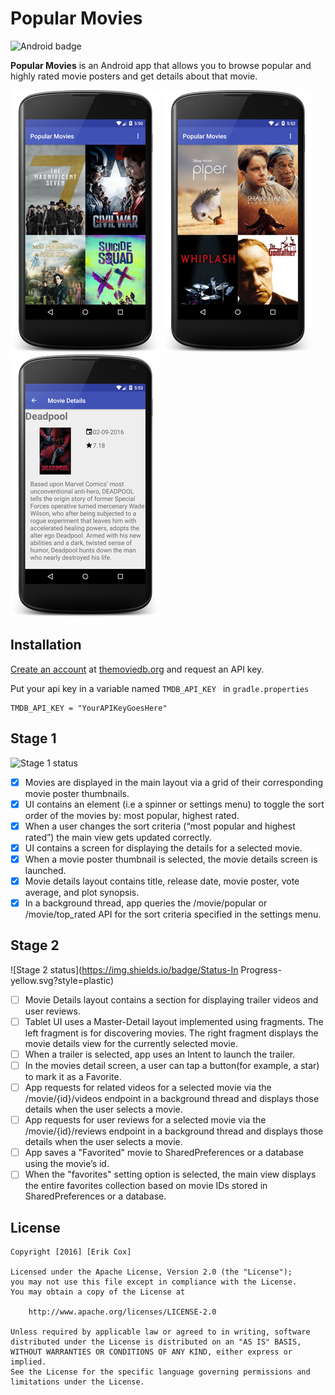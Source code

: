 # Popular Movies
![Android badge](https://img.shields.io/badge/Platform-Android-green.svg?style=plastic)

**Popular Movies** is an Android app that allows you to browse popular and highly rated movie posters and get details about that movie.

![Application screenshot 1](screenshot01.png)
![Application screenshot 2](screenshot02.png)
![Application screenshot 3](screenshot03.png)

## Installation

[Create an account](https://www.themoviedb.org/account/signup.) at [themoviedb.org](https://www.themoviedb.org/) and request an API key.

Put your api key in a variable named ```TMDB_API_KEY ``` in  ```gradle.properties``` 
```
TMDB_API_KEY = "YourAPIKeyGoesHere"
```

## Stage 1 
![Stage 1 status](https://img.shields.io/badge/Status-Complete-brightgreen.svg?style=plastic)

* [x] Movies are displayed in the main layout via a grid of their corresponding movie poster thumbnails.
* [x] UI contains an element (i.e a spinner or settings menu) to toggle the sort order of the movies by: most popular, highest rated.
* [x] When a user changes the sort criteria (“most popular and highest rated”) the main view gets updated correctly.
* [x] UI contains a screen for displaying the details for a selected movie.
* [x] When a movie poster thumbnail is selected, the movie details screen is launched.
* [x] Movie details layout contains title, release date, movie poster, vote average, and plot synopsis.
* [x] In a background thread, app queries the /movie/popular or /movie/top_rated API for the sort criteria specified in the settings menu.

## Stage 2
![Stage 2 status](https://img.shields.io/badge/Status-In Progress-yellow.svg?style=plastic)

* [ ] Movie Details layout contains a section for displaying trailer videos and user reviews.
* [ ] Tablet UI uses a Master-Detail layout implemented using fragments. The left fragment is for discovering movies. The right fragment displays the movie details view for the currently selected movie.
* [ ] When a trailer is selected, app uses an Intent to launch the trailer.
* [ ] In the movies detail screen, a user can tap a button(for example, a star) to mark it as a Favorite.
* [ ] App requests for related videos for a selected movie via the /movie/{id}/videos endpoint in a background thread and displays those details when the user selects a movie.
* [ ] App requests for user reviews for a selected movie via the /movie/{id}/reviews endpoint in a background thread and displays those details when the user selects a movie.
* [ ] App saves a "Favorited" movie to SharedPreferences or a database using the movie’s id.
* [ ] When the "favorites" setting option is selected, the main view displays the entire favorites collection based on movie IDs stored in SharedPreferences or a database.

## License

    Copyright [2016] [Erik Cox]

    Licensed under the Apache License, Version 2.0 (the "License");
    you may not use this file except in compliance with the License.
    You may obtain a copy of the License at

        http://www.apache.org/licenses/LICENSE-2.0

    Unless required by applicable law or agreed to in writing, software
    distributed under the License is distributed on an "AS IS" BASIS,
    WITHOUT WARRANTIES OR CONDITIONS OF ANY KIND, either express or implied.
    See the License for the specific language governing permissions and
    limitations under the License.